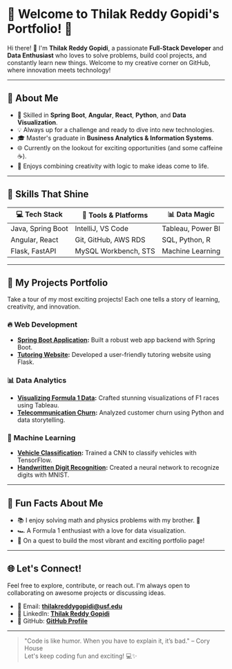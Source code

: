 # 🌟 Welcome to Thilak Reddy Gopidi's Portfolio! 🌟

Hi there! 👋 I'm **Thilak Reddy Gopidi**, a passionate **Full-Stack Developer** and **Data Enthusiast** who loves to solve problems, build cool projects, and constantly learn new things. Welcome to my creative corner on GitHub, where innovation meets technology!

---

## 🚀 About Me

- 🔧 Skilled in **Spring Boot**, **Angular**, **React**, **Python**, and **Data Visualization**.
- 💡 Always up for a challenge and ready to dive into new technologies.
- 🎓 Master's graduate in **Business Analytics & Information Systems**.
- 🌐 Currently on the lookout for exciting opportunities (and some caffeine ☕️).
- 🧠 Enjoys combining creativity with logic to make ideas come to life. 

---

## 🌟 Skills That Shine

| 💻 Tech Stack       | 🚀 Tools & Platforms       | 📊 Data Magic     |
|---------------------|----------------------------|-------------------|
| Java, Spring Boot   | IntelliJ, VS Code         | Tableau, Power BI |
| Angular, React      | Git, GitHub, AWS RDS      | SQL, Python, R    |
| Flask, FastAPI      | MySQL Workbench, STS      | Machine Learning  |

---

## 🌈 My Projects Portfolio

Take a tour of my most exciting projects! Each one tells a story of learning, creativity, and innovation.  

### 🔥 **Web Development**
- **[Spring Boot Application](https://github.com/thilakreddie/springboot):** Built a robust web app backend with Spring Boot.  
- **[Tutoring Website](https://github.com/thilakreddie/flaskprojectfile):** Developed a user-friendly tutoring website using Flask.  

### 📊 **Data Analytics**
- **[Visualizing Formula 1 Data](#):** Crafted stunning visualizations of F1 races using Tableau.  
- **[Telecommunication Churn](#):** Analyzed customer churn using Python and data storytelling.

### 🤖 **Machine Learning**
- **[Vehicle Classification](https://github.com/thilakreddie/Conv-Neural-Network-Layer-Model):** Trained a CNN to classify vehicles with TensorFlow.  
- **[Handwritten Digit Recognition](https://github.com/thilakreddie/MNIST):** Created a neural network to recognize digits with MNIST.

---

## 🌟 Fun Facts About Me

- 📚 I enjoy solving math and physics problems with my brother. 🧮
- 🏎️ A Formula 1 enthusiast with a love for data visualization.  
- 🎨 On a quest to build the most vibrant and exciting portfolio page!  

---

## 🌐 Let's Connect!

Feel free to explore, contribute, or reach out. I'm always open to collaborating on awesome projects or discussing ideas.

- 📧 Email: **[thilakreddygopidi@usf.edu](mailto:thilakreddygopidi@usf.edu)**
- 🔗 LinkedIn: **[Thilak Reddy Gopidi](https://www.linkedin.com/in/thilakreddygopidi/)**
- 🌟 GitHub: **[GitHub Profile](https://github.com/thilakreddie)**

---

> "Code is like humor. When you have to explain it, it’s bad." – Cory House  
Let's keep coding fun and exciting! 💻✨

